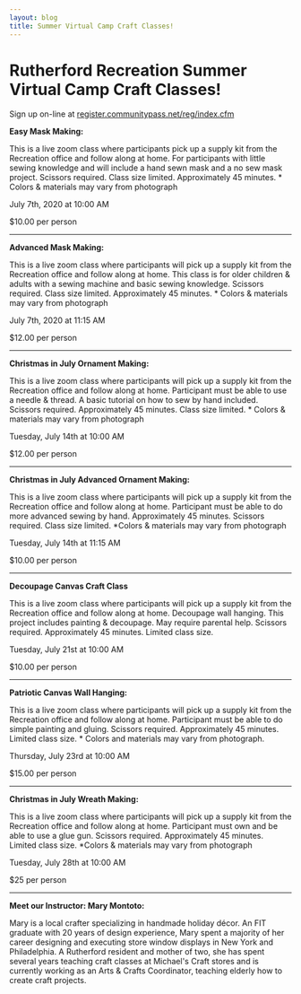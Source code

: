 ```yaml
---
layout: blog
title: Summer Virtual Camp Craft Classes!
---
```



# Rutherford Recreation Summer Virtual Camp Craft Classes! 

Sign up on-line at [register.communitypass.net/reg/index.cfm
](https://register.communitypass.net/reg/index.cfm)

 
**Easy Mask Making:** 

This is a live zoom class where participants pick up a supply kit from the Recreation office and follow along at home. For participants with little sewing knowledge and will include a hand sewn mask and a no sew mask project. Scissors required. Class size limited. Approximately 45 minutes. * Colors & materials may vary from photograph

July 7th, 2020 at 10:00 AM

$10.00 per person

--- 

**Advanced Mask Making:** 

This is a live zoom class where participants will pick up a supply kit from the Recreation office and follow along at home. This class is for older children & adults with a sewing machine and basic sewing knowledge. Scissors required. Class size limited. Approximately 45 minutes. * Colors & materials may vary from photograph

July 7th, 2020 at 11:15 AM

$12.00 per person

---- 

**Christmas in July Ornament Making:**

This is a live zoom class where participants will pick up a supply kit from the Recreation office and follow along at home. Participant must be able to use a needle & thread. A basic tutorial on how to sew by hand included. Scissors required. Approximately 45 minutes. Class size limited. * Colors & materials may vary from photograph

Tuesday, July 14th at 10:00 AM

$12.00 per person

--- 

**Christmas in July Advanced Ornament Making:**

This is a live zoom class where participants will pick up a supply kit from the Recreation office and follow along at home. Participant must be able to do more advanced sewing by hand. Approximately 45 minutes. Scissors required. Class size limited. *Colors & materials may vary from photograph

Tuesday, July 14th at 11:15 AM

$10.00 per person

---

**Decoupage Canvas Craft Class**

This is a live zoom class where participants will pick up a supply kit from the Recreation office and follow along at home. Decoupage wall hanging. This project includes painting & decoupage. May require parental help. Scissors required. Approximately 45 minutes. Limited class size.

Tuesday, July 21st at 10:00 AM

$10.00 per person

--- 

**Patriotic Canvas Wall Hanging:**

This is a live zoom class where participants will pick up a supply kit from the Recreation office and follow along at home. Participant must be able to do simple painting and gluing. Scissors required. Approximately 45 minutes. Limited class size. * Colors and materials may vary from photograph.

Thursday, July 23rd at 10:00 AM

$15.00 per person

--- 

**Christmas in July Wreath Making:**

This is a live zoom class where participants will pick up a supply kit from the Recreation office and follow along at home. Participant must own and be able to use a glue gun. Scissors required. Approximately 45 minutes. Limited class size. *Colors & materials may vary from photograph

Tuesday, July 28th at 10:00 AM

$25 per person

--- 

**Meet our Instructor: Mary Montoto:**

Mary is a local crafter specializing in handmade holiday décor. An FIT graduate with 20 years of design experience, Mary spent a majority of her career designing and executing store window displays in New York and Philadelphia. A Rutherford resident and mother of two, she has spent several years teaching craft classes at Michael's Craft stores and is currently working as an Arts & Crafts Coordinator, teaching elderly how to create craft projects. 
